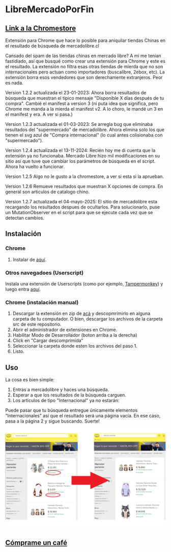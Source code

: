 # LibreMercadoPorFin
## [Link a la Chromestore](https://chrome.google.com/webstore/detail/libre-mercado-por-fin/gkpmkhmeehedhppgjodpjdjbjiaoiphe?hl=es)
Extensión para Chrome que hace lo posible para aniquilar tiendas Chinas en el resultado de búsqueda de mercadolibre.cl

Cansado del spam de las tiendas chinas en mercado libre? A mi me tenian fastidiado, así que busqué como crear una extensión para Chrome y este es el resultado.
La extensión no filtra esas otras tiendas de mierda que no son internacionales pero actuan como importadores (buscalibre, 2ebox, etc). La extensión borra esos vendedores que son derechamente extranjeros. Peor es nada.

Version 1.2.2 actualizada el 23-01-2023: Ahora borra resultados de búsqueda que muestran el típico mensaje "Disponible X días después de tu compra". Cambié el manifest a version 3 (ni puta idea que significa, pero Chrome me manda a la mierda el manifest v2. A lo choro, le mandé un 3 en el manifest y era. A ver si pasa.) 

Version 1.2.3 actualizada el 01-03-2023: Se arregla bug que eliminaba resultados del "supermercado" de mercadolibre. Ahora elimina solo los que tienen el svg azul de "Compra internacional" (lo cual antes colisionaba con "supermercado").

Version 1.2.4 actualizada el 13-11-2024: Recién hoy me di cuenta que la extensión ya no funcionaba. Mercado Libre hizo mil modificaciones en su sitio así que tuve que cambiar los parámetros de búsqueda en el script. Ahora ha vuelto a funcionar.

Version 1.2.5 Algo no le gusto a la chromestore, a ver si esta si la aprueban.

Version 1.2.6 Remueve resultados que muestran X opciones de compra. En general son articulos de catalogo chino.

Version 1.2.7 actualizada el 04-mayo-2025: El sitio de mercadolibre esta recargando los resultados despues de ocultarlos. Para solucionarlo, puse un MutationObserver en el script para que se ejecute cada vez que se detectan cambios.

## Instalación

### Chrome
1. Instalar de [aquí](https://chrome.google.com/webstore/detail/libre-mercado-por-fin/gkpmkhmeehedhppgjodpjdjbjiaoiphe?hl=es).

### Otros navegadoes (Userscript)
Instala una extensión de Userscripts (como por ejemplo, [Tampermonkey](https://www.tampermonkey.net/)) y luego entra [aquí](https://github.com/ivanMSC/LibreMercadoPorFin/raw/main/src/script.user.js).

### Chrome (instalación manual)
1. Descargar la extensión en zip de [acá](https://github.com/ivanMSC/LibreMercadoPorFin/blob/main/LibreMercadoPorFin.zip) y descopmrimirlo en alguna carpeta de tu computador. O bien, descargar los archivos de la carpeta src de este repositorio.
2. Abrir el administrador de extensiones en Chrome.
3. Habilitar Modo de Desarrollador (boton arriba a la derecha)
4. Click en "Cargar descomprimida"
5. Seleccionar la carpeta donde esten los archivos del paso 1.
6. Listo.



## Uso
La cosa es bien simple:
1. Entras a mercadolibre y haces una búsqueda.
2. Esperar a que los resultados de la búsqueda carguen.
3. Los artículos de tipo "Internacional" ya no estarán:

Puede pasar que tu búsqueda entregue únicamente elementos "Internacionales" así que el resultado será una página vacía. En ese caso, pasa a la página 2 y sigue buscando. Suerte!

![Ejemplo](https://raw.githubusercontent.com/ivanMSC/LibreMercadoPorFin/main/Ejemplo.png)



## [Cómprame un café](https://linktr.ee/ivanMSC)
